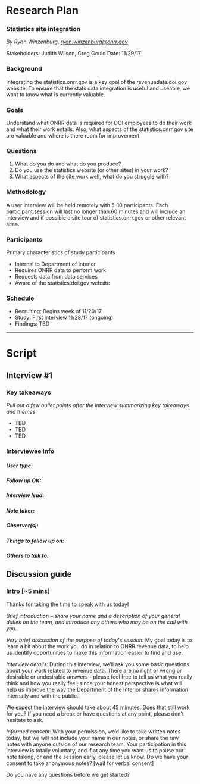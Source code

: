 # Research Plan
### Statistics site integration
*By Ryan Winzenburg, ryan.winzenburg@onrr.gov*

Stakeholders: Judith Wilson, Greg Gould
Date: 11/29/17

### Background
Integrating the statistics.onrr.gov is a key goal of the revenuedata.doi.gov website. To ensure that the stats data integration is useful and useable, we want to know what is currently valuable.

### Goals
Understand what ONRR data is required for DOI employees to do their work and what their work entails. Also, what aspects of the statistics.onrr.gov site are valuable and where is there room for improvement 

### Questions
1. What do you do and what do you produce?
2. Do you use the statistics website (or other sites) in your work?
3. What aspects of the site work well, what do you struggle with?

### Methodology
A user interview will be held remotely with 5-10 participants. Each participant session will last no longer than 60 minutes and will include an interview and if possible a site tour of statistics.onrr.gov or other relevant sites. 

### Participants
Primary characteristics of study participants
* Internal to Department of Interior
* Requires ONRR data to perform work
* Requests data from data services
* Aware of the statistics.doi.gov website

### Schedule
* Recruiting: Begins week of 11/20/17
* Study: First interview 11/28/17 (ongoing)
* Findings: TBD

---

# Script 

## Interview #1 
### Key takeaways

*Pull out a few bullet points after the interview summarizing key takeaways and themes*
* TBD
* TBD
* TBD

### Interviewee Info
##### User type:
##### Follow up OK:
##### Interview lead:
##### Note taker:
##### Observer(s):
##### Things to follow up on:
##### Others to talk to:

## Discussion guide
### Intro [~5 mins]
Thanks for taking the time to speak with us today!

*Brief introduction – share your name and a description of your general duties on the team, and introduce any others who may be on the call with you.*

*Very brief discussion of the purpose of today's session:* My goal today is to learn a bit about the work you do in relation to ONRR revenue data, to help us identify opportunities to make this information easier to find and use.

*Interview details:* During this interview, we’ll ask you some basic questions about your work related to revenue data. There are no right or wrong or desirable or undesirable answers - please feel free to tell us what you really think and how you really feel, since your honest perspective is what will help us improve the way the Department of the Interior shares information internally and with the public.

We expect the interview should take about 45 minutes. Does that still work for you? If you need a break or have questions at any point, please don’t hesitate to ask.

*Informed consent:* With your permission, we’d like to take written notes today, but we will not include your name in our notes, or share the raw notes with anyone outside of our research team. Your participation in this interview is totally voluntary, and if at any time you want us to pause our note taking, or end the session early, please let us know. Do we have your consent to take anonymous notes? [wait for verbal consent]

Do you have any questions before we get started?
